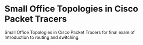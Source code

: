 # Small Office Topologies in Cisco Packet Tracers
Small Office Topologies in Cisco Packet Tracers for final exam of Introduction to routing and switching. 
